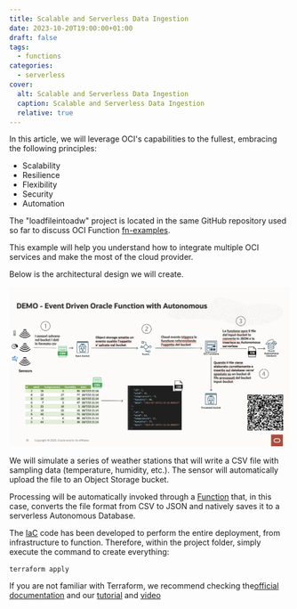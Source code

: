 ```yaml
---
title: Scalable and Serverless Data Ingestion
date: 2023-10-20T19:00:00+01:00
draft: false
tags:
  - functions
categories:
  - serverless
cover:
  alt: Scalable and Serverless Data Ingestion
  caption: Scalable and Serverless Data Ingestion
  relative: true
---
```


In this article, we will leverage OCI's capabilities to the fullest, embracing the following principles:

* Scalability
* Resilience
* Flexibility
* Security
* Automation

The "loadfileintoadw" project is located in the same GitHub repository used so far to discuss OCI Function [fn-examples](https://github.com/enricopesce/fn-examples/tree/main/loadfileintoadw).

This example will help you understand how to integrate multiple OCI services and make the most of the cloud provider.

Below is the architectural design we will create.

![Project Architecture](https://github.com/enricopesce/fn-examples/blob/main/loadfileintoadw/architecture.png "Architecture")

We will simulate a series of weather stations that will write a CSV file with sampling data (temperature, humidity, etc.). The sensor will automatically upload the file to an Object Storage bucket.

Processing will be automatically invoked through a [Function](https://github.com/enricopesce/fn-examples/blob/main/loadfileintoadw/func.py) that, in this case, converts the file format from CSV to JSON and natively saves it to a serverless Autonomous Database.

The [IaC](https://github.com/enricopesce/fn-examples/blob/main/loadfileintoadw/infrastructure.tf) code has been developed to perform the entire deployment, from infrastructure to function. Therefore, within the project folder, simply execute the command to create everything:

```console
terraform apply
```

If you are not familiar with Terraform, we recommend checking the[official documentation](https://registry.terraform.io/providers/oracle/oci/latest/docs) and our [tutorial](https://docs.oracle.com/en-us/iaas/developer-tutorials/tutorials/tf-simple-infrastructure/01-summary.htm) and [video](https://www.youtube.com/watch?v=MjmikFgvKvI)
